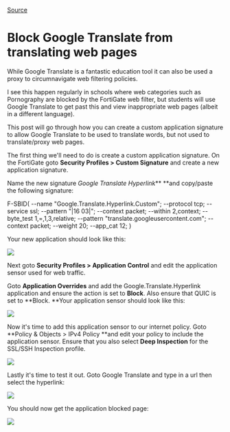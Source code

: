 
[Source](https://alstechcorner.blogspot.com/2019/02/how-to-block-google-translate-from.html "Permalink to Block Google Translate from translating web pages")

# Block Google Translate from translating web pages

While Google Translate is a fantastic education tool it can also be used a proxy to circumnavigate web filtering policies.

I see this happen regularly in schools where web categories such as Pornography are blocked by the FortiGate web filter, but students will use Google Translate to get past this and view inappropriate web pages (albeit in a different language).

This post will go through how you can create a custom application signature to allow Google Translate to be used to translate words, but not used to translate/proxy web pages.

The first thing we'll need to do is create a custom application signature. On the FortiGate goto **Security Profiles > Custom Signature** and create a new application signature.

Name the new signature _Google Translate Hyperlink_** **and copy/paste the following signature:

F-SBID( --name "Google.Translate.Hyperlink.Custom"; --protocol tcp; --service ssl; --pattern "|16 03|"; --context packet; --within 2,context; --byte_test 1,=,1,3,relative; --pattern "translate.googleusercontent.com"; --context packet; --weight 20; --app_cat 12; )

Your new application should look like this:

![][1]

Next goto **Security Profiles > Application Control** and edit the application sensor used for web traffic.

Goto **Application Overrides** and add the Google.Translate.Hyperlink application and ensure the action is set to **Block**. Also ensure that QUIC is set to **Block. **Your application sensor should look like this:

![][2]

  
Now it's time to add this application sensor to our internet policy. Goto **Policy & Objects > IPv4 Policy **and edit your policy to include the application sensor. Ensure that you also select **Deep Inspection** for the SSL/SSH Inspection profile.

![][3]

  
Lastly it's time to test it out. Goto Google Translate and type in a url then select the hyperlink:   

![][4]

  
You should now get the application blocked page:

![][5]

  

[1]: sig.png
[2]: app-sensor.png
[3]: policy.png
[4]: translate.png
[5]: blocked.png

  
